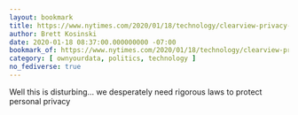```yaml
---
layout: bookmark
title: https://www.nytimes.com/2020/01/18/technology/clearview-privacy-facial-recognition.html
author: Brett Kosinski
date: 2020-01-18 08:37:00.000000000 -07:00
bookmark_of: https://www.nytimes.com/2020/01/18/technology/clearview-privacy-facial-recognition.html
category: [ ownyourdata, politics, technology ]
no_fediverse: true
---
```

Well this is disturbing... we desperately need rigorous laws to protect personal privacy

